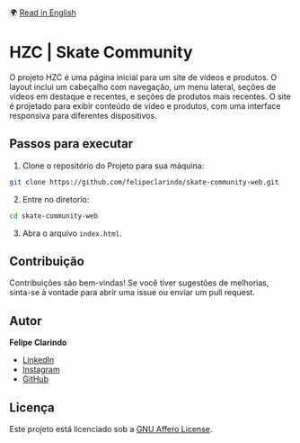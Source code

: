 🌍 [Read in English](README.md)

# HZC | Skate Community

O projeto HZC é uma página inicial para um site de vídeos e produtos. O layout inclui um cabeçalho com navegação, um menu lateral, seções de vídeos em destaque e recentes, e seções de produtos mais recentes. O site é projetado para exibir conteúdo de vídeo e produtos, com uma interface responsiva para diferentes dispositivos.

## Passos para executar

1. Clone o repositório do Projeto para sua máquina:

```bash
git clone https://github.com/felipeclarindo/skate-community-web.git
```

2. Entre no diretorio:

```bash
cd skate-community-web
```

3. Abra o arquivo `index.html`.

## Contribuição

Contribuições são bem-vindas! Se você tiver sugestões de melhorias, sinta-se à vontade para abrir uma issue ou enviar um pull request.

## Autor

**Felipe Clarindo**

- [LinkedIn](https://www.linkedin.com/in/felipeclarindo)
- [Instagram](https://www.instagram.com/lipethecoder)
- [GitHub](https://github.com/felipeclarindo)

## Licença

Este projeto está licenciado sob a [GNU Affero License](https://www.gnu.org/licenses/agpl-3.0.html).
